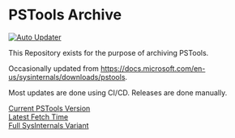 # PSTools Archive
[![Auto Updater](https://github.com/MokiyCodes/PSTools/actions/workflows/updater.yml/badge.svg?branch=main)](https://github.com/MokiyCodes/PSTools/actions/workflows/updater.yml)

This Repository exists for the purpose of archiving PSTools.

Occasionally updated from <https://docs.microsoft.com/en-us/sysinternals/downloads/pstools>.

Most updates are done using CI/CD. Releases are done manually.

[Current PSTools Version](bin/psversion.txt)<br/>
[Latest Fetch Time](LastUpdated.txt)<br/>
[Full SysInternals Variant](https://github.com/Mokiy2/SysInternalsSuite)
